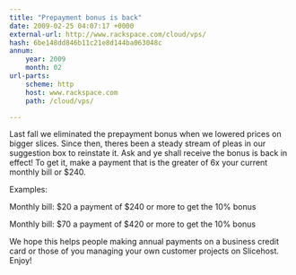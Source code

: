 ```yaml
---
title: "Prepayment bonus is back"
date: 2009-02-25 04:07:17 +0000
external-url: http://www.rackspace.com/cloud/vps/
hash: 6be148dd846b11c21e8d144ba063048c
annum:
    year: 2009
    month: 02
url-parts:
    scheme: http
    host: www.rackspace.com
    path: /cloud/vps/

---
```


Last fall we eliminated the prepayment bonus when we lowered prices on bigger slices. Since then, theres been a steady stream of pleas in our suggestion box to reinstate it. Ask and ye shall receive  the bonus is back in effect! To get it, make a payment that is the greater of 6x your current monthly bill or $240.



Examples:



Monthly bill: $20  a payment of $240 or more to get the 10% bonus



Monthly bill: $70  a payment of $420 or more to get the 10% bonus



We hope this helps people making annual payments on a business credit card or those of you managing your own customer projects on Slicehost. Enjoy!
